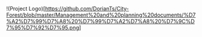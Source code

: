 !(Project Logo)[https://github.com/DorianTs/City-Forest/blob/master/Management%20and%20planning%20documents/%D7%A2%D7%99%D7%A8%20%D7%99%D7%A2%D7%A8%20%D7%9C%D7%95%D7%92%D7%95.png]
